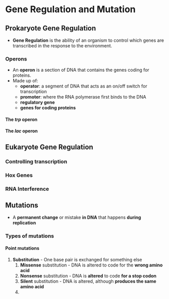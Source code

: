 # Gene Regulation and Mutation
## Prokaryote Gene Regulation
- **Gene Regulation** is the ability of an organism to control which genes are transcribed in the response to the environment.

### Operons
- An **operon** is a section of DNA that contains the genes coding for proteins.
- Made up of:
	- **operator**: a segment of DNA that acts as an on/off switch for transcription
	- **promoter**: where the RNA polymerase first binds to the DNA
	- **regulatory gene**
	- **genes for coding proteins**
#### The *trp* operon

#### The *lac* operon

## Eukaryote Gene Regulation
### Controlling transcription

### Hox Genes

### RNA Interference

## Mutations
- A **permanent change** or mistake **in DNA** that happens **during replication**

### Types of mutations
#### Point mutations
1. **Substitution** - One base pair is exchanged for something else
	1. **Missense** substitution - DNA is altered to code for the **wrong amino acid**
	2. **Nonsense** substitution - DNA is **altered** to code **for a stop codon**
	3. **Silent** substitution - DNA is altered, although **produces the same amino acid**
	4. 
